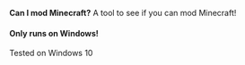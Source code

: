 **Can I mod Minecraft?**
A tool to see if you can mod Minecraft!



#### Only runs on Windows!
Tested on Windows 10
